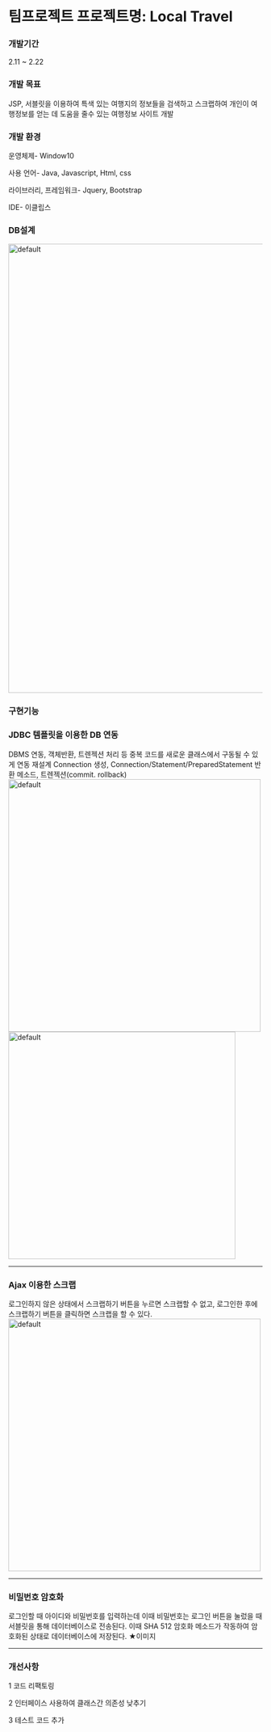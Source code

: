 <h1>팀프로젝트
프로젝트명: Local Travel</h1>

<h3>개발기간</h3>
2.11 ~ 2.22

<h3>개발 목표</h3>
JSP, 서블릿을 이용하여 특색 있는 여행지의 정보들을 검색하고 스크랩하여 개인이 여행정보를 얻는 데 도움을 줄수 있는 여행정보 사이트 개발

<h3>개발 환경</h3>
운영체제- Window10

사용 언어- Java, Javascript, Html, css

라이브러리, 프레임워크- Jquery, Bootstrap

IDE- 이클립스

<h3>DB설계</h3>
<img width="889" alt="default" src="https://user-images.githubusercontent.com/36668707/65382850-00a97480-dd48-11e9-8954-add13676b188.png">


<h3>구현기능</h3>
<h3>JDBC 템플릿을 이용한 DB 연동</h3>
DBMS 연동, 객체반환, 트렌젝션 처리 등 중복 코드를 새로운 클래스에서 구동될 수 있게 연동 재설계
Connection 생성, Connection/Statement/PreparedStatement 반환 메소드, 
트렌젝션(commit. rollback)
<img width="500" alt="default" src="https://user-images.githubusercontent.com/36668707/65382990-3e5acd00-dd49-11e9-82a2-b6d56443b2cf.png">
<img width="450" alt="default" src="https://user-images.githubusercontent.com/36668707/65383001-7104c580-dd49-11e9-8ed4-3334973c8e94.png">


<hr>
<h3>Ajax 이용한 스크랩</h3>
로그인하지 않은 상태에서
스크랩하기 버튼을 누르면 
스크랩할 수 없고, 
로그인한 후에 스크랩하기 버튼을 클릭하면 스크랩을 할 수 있다.
<img width="500" alt="default" src="https://user-images.githubusercontent.com/36668707/65383058-2afc3180-dd4a-11e9-8f04-f39292cf6b24.png">

<hr>
<h3>비밀번호 암호화</h3>
로그인할 때 아이디와 
비밀번호를 입력하는데
이때 비밀번호는 로그인 버튼을 눌렀을 때 서블릿을 통해 데이터베이스로 전송된다.
이때 SHA 512 암호화 
메소드가 작동하여 암호화된 
상태로 데이터베이스에 
저장된다.
★이미지

<hr>
<h3>개선사항</h3>
1 코드 리팩토링

2 인터페이스 사용하여 클래스간 의존성 낮추기

3 테스트 코드 추가
